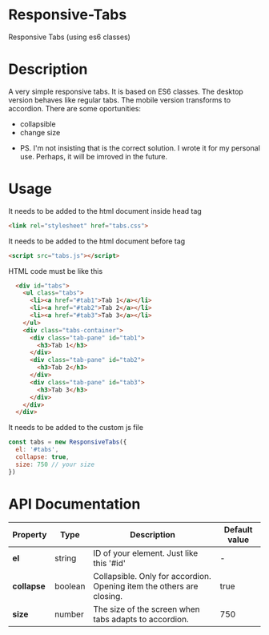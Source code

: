 # Responsive-Tabs
Responsive Tabs (using es6 classes)

# Description
A very simple responsive tabs. It is based on ES6 classes.
The desktop version behaves like regular tabs.
The mobile version transforms to accordion.
There are some oportunities:
- collapsible
- change size

* PS. I'm not insisting that is the correct solution. I wrote it for my personal use. Perhaps, it will be imroved in the future.

# Usage
It needs to be added to the html document inside head tag

```html
<link rel="stylesheet" href="tabs.css">
```
It needs to be added to the html document before </body> tag

```html
<script src="tabs.js"></script>
```
HTML code must be like this
```html
  <div id="tabs">
    <ul class="tabs">
      <li><a href="#tab1">Tab 1</a></li>
      <li><a href="#tab2">Tab 2</a></li>
      <li><a href="#tab3">Tab 3</a></li>
    </ul>
    <div class="tabs-container">
      <div class="tab-pane" id="tab1">
        <h3>Tab 1</h3>
      </div>
      <div class="tab-pane" id="tab2">
        <h3>Tab 2</h3>
      </div>
      <div class="tab-pane" id="tab3">
        <h3>Tab 3</h3>
      </div>
    </div>
  </div>
```

It needs to be added to the custom js file
```js script
const tabs = new ResponsiveTabs({
  el: '#tabs',
  collapse: true,
  size: 750 // your size
})
```

# API Documentation
Property  | Type    | Description                                                           | Default value 
--------- | ------  | --------------------------------------------------------------------- | -------------
**el**        | string  | ID of your element. Just like this '#id'                              | -
**collapse**  | boolean | Collapsible. Only for accordion. Opening item the others are closing. | true
**size**      | number  | The size of the screen when tabs adapts to accordion.                 | 750